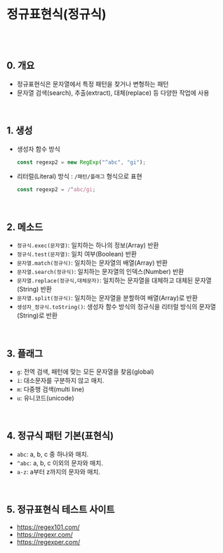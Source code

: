 # 정규표현식(정규식)

<br/><br/>

## 0. 개요
- 정규표현식은 문자열에서 특정 패턴을 찾거나 변형하는 패턴
- 문자열 검색(search), 추출(extract), 대체(replace) 등 다양한 작업에 사용


<br/>

## 1. 생성
- 생성자 함수 방식
    ```javascript
    const regexp2 = new RegExp("^abc", "gi");
    ```

- 리터럴(Literal) 방식 : `/패턴/플래그` 형식으로 표현
    ```javascript
    const regexp2 = /^abc/gi;
    ```
<br/>

## 2. 메소드
- `정규식.exec(문자열)`: 일치하는 하나의 정보(Array) 반환
- `정규식.test(문자열)`: 일치 여부(Boolean) 반환
- `문자열.match(정규식)`: 일치하는 문자열의 배열(Array) 반환
- `문자열.search(정규식)`: 일치하는 문자열의 인덱스(Number) 반환
- `문자열.replace(정규식,대체문자)`:	일치하는 문자열을 대체하고 대체된 문자열(String) 반환
- `문자열.split(정규식)`: 일치하는 문자열을 분할하여 배열(Array)로 반환
- `생성자_정규식.toString()`: 생성자 함수 방식의 정규식을 리터럴 방식의 문자열(String)로 반환

<br/>

## 3. 플래그
- `g`: 전역 검색, 패턴에 맞는 모든 문자열을 찾음(global)
- `i`: 대소문자를 구분하지 않고 매치.
- `m`: 다중행 검색(multi line)
- `u`: 유니코드(unicode) 

<br/>

## 4. 정규식 패턴 기본(표현식)
- `abc`: a, b, c 중 하나와 매치.
- `^abc`: a, b, c 이외의 문자와 매치.
- `a-z`: a부터 z까지의 문자와 매치.

<br/>

## 5. 정규표현식 테스트 사이트
- https://regex101.com/
- https://regexr.com/
- https://regexper.com/